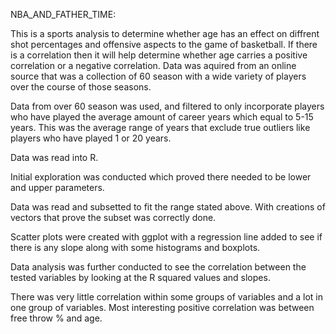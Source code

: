 NBA_AND_FATHER_TIME:

This is a sports analysis to determine whether age has an effect on diffrent shot percentages and offensive aspects to the game of basketball. If there is a correlation then it will help determine whether age carries a positive correlation or a negative correlation. Data was aquired from an online source that was a collection of 60 season with a wide variety of players over the course of those seasons.

Data from over 60 season was used, and filtered to only incorporate players who have played the average amount of career years which equal to 5-15 years. This was the average range of years that exclude true outliers like players who have played 1 or 20 years.

Data was read into R.

Initial exploration was conducted which proved there needed to be lower and upper parameters.

Data was read and subsetted to fit the range stated above. With creations of vectors that prove the subset was correctly done.

Scatter plots were created with ggplot with a regression line added to see if there is any slope along with some histograms and boxplots.

Data analysis was further conducted to see the correlation between the tested variables by looking at the R squared values and slopes.

There was very little correlation within some groups of variables and a lot in one group of variables. Most interesting positive correlation was between free throw % and age. 



